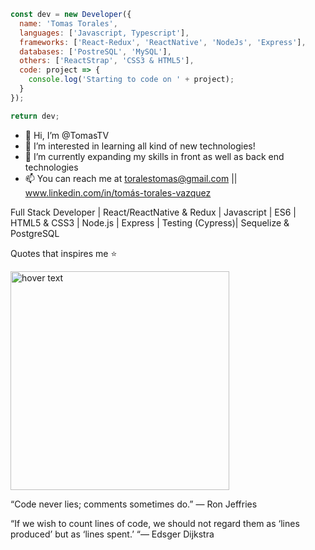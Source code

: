 ``` javascript 
const dev = new Developer({
  name: 'Tomas Torales',
  languages: ['Javascript, Typescript'],
  frameworks: ['React-Redux', 'ReactNative', 'NodeJs', 'Express'],
  databases: ['PostreSQL', 'MySQL'],
  others: ['ReactStrap', 'CSS3 & HTML5'],
  code: project => {
    console.log('Starting to code on ' + project);
  }
});

return dev;
```

- 👋 Hi, I’m @TomasTV
- 👀 I’m interested in learning all kind of new technologies!
- 🌱 I’m currently expanding my skills in front as well as back end technologies
- 📫 You can reach me at toralestomas@gmail.com || www.linkedin.com/in/tomás-torales-vazquez

Full Stack Developer | React/ReactNative & Redux | Javascript | ES6 | HTML5 & CSS3 | Node.js | Express | Testing (Cypress)| Sequelize & PostgreSQL

Quotes that inspires me ⭐

<img src="C:\Users\Samsung\Pictures" width="350" title="hover text">

“Code never lies; comments sometimes do.” 
— Ron Jeffries

“If we wish to count lines of code, we should not regard them as ‘lines produced’ but as ‘lines spent.’ 
“— Edsger Dijkstra
<!---
TomasTV/TomasTV is a ✨ special ✨ repository because its `README.md` (this file) appears on your GitHub profile.
You can click the Preview link to take a look at your changes.
--->
